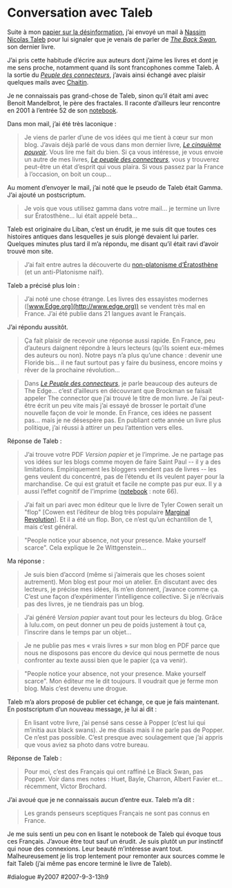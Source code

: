 # Conversation avec Taleb

Suite à mon [papier sur la désinformation](../8/information-egale-desinformation.md), j’ai envoyé un mail à [Nassim Nicolas Taleb](http://www.fooledbyrandomness.com/) pour lui signaler que je venais de parler de [*The Back Swan*](http://www.amazon.fr/Black-Swan-Impact-Highly-Improbable/dp/1400063515/ref=pd_bbs_sr_1), son dernier livre.

J’ai pris cette habitude d’écrire aux auteurs dont j’aime les livres et dont je me sens proche, notamment quand ils sont francophones comme Taleb. À la sortie du *[Peuple des connecteurs](../../page/le-peuple-des-connecteurs)*, j’avais ainsi échangé avec plaisir quelques mails avec [Chaitin](../../2006/3/jupp-vs-chaitin.md).

Je ne connaissais pas grand-chose de Taleb, sinon qu’il était ami avec Benoit Mandelbrot, le père des fractales. Il raconte d’ailleurs leur rencontre en 2001 à l’entrée 52 de son [notebook](http://www.fooledbyrandomness.com/notebook.htm).

Dans mon mail, j’ai été très laconique :

> Je viens de parler d’une de vos idées qui me tient à cœur sur mon blog. J’avais déjà parlé de vous dans mon dernier livre, *[Le cinquième pouvoir](../../page/le-cinquieme-pouvoir)*. Vous lire me fait du bien. Si ça vous intéresse, je vous envoie un autre de mes livres, *[Le peuple des connecteurs](../../page/le-peuple-des-connecteurs)*, vous y trouverez peut-être un état d’esprit qui vous plaira. Si vous passez par la France à l’occasion, on boit un coup…

Au moment d’envoyer le mail, j’ai noté que le pseudo de Taleb était Gamma. J’ai ajouté un postscriptum.

> Je vois que vous utilisez gamma dans votre mail… je termine un livre sur Ératosthène… lui était appelé beta…

Taleb est originaire du Liban, c’est un érudit, je me suis dit que toutes ces histoires antiques dans lesquelles je suis plongé devaient lui parler. Quelques minutes plus tard il m’a répondu, me disant qu’il était ravi d’avoir trouvé mon site.

> J’ai fait entre autres la découverte du [non-platonisme d’Ératosthène](../8/faire-des-listes.md) (et un anti-Platonisme naïf).

Taleb a précisé plus loin :

> J’ai noté une chose étrange. Les livres des essayistes modernes ([www.Edge.org](http://www.edge.org)) se vendent très mal en France. J’ai été publie dans 21 langues avant le Français.

J’ai répondu aussitôt.

> Ça fait plaisir de recevoir une réponse aussi rapide. En France, peu d’auteurs daignent répondre à leurs lecteurs (qu’ils soient eux-mêmes des auteurs ou non). Notre pays n’a plus qu’une chance : devenir une Floride bis… il ne faut surtout pas y faire du business, encore moins y rêver de la prochaine révolution…

> 

> Dans *[Le Peuple des connecteurs](../../page/le-peuple-des-connecteurs)*, je parle beaucoup des auteurs de The Edge… c’est d’ailleurs en découvrant que Brockman se faisait appeler The connector que j’ai trouvé le titre de mon livre. Je l’ai peut-être écrit un peu vite mais j’ai essayé de brosser le portait d’une nouvelle façon de voir le monde. En France, ces idées ne passent pas… mais je ne désespère pas. En publiant cette année un livre plus politique, j’ai réussi à attirer un peu l’attention vers elles.

Réponse de Taleb :

> J’ai trouve votre PDF *Version papier* et je l’imprime. Je ne partage pas vos idées sur les blogs comme moyen de faire Saint Paul -- il y a des limitations. Empiriquement les bloggers vendent pas de livres -- les gens veulent du concentré, pas de l’étendu et ils veulent payer pour la marchandise. Ce qui est gratuit et facile ne compte pas pur eux. Il y a aussi l’effet cognitif de l’imprime ([notebook](http://www.fooledbyrandomness.com/notebook.htm) : note 66).

> J’ai fait un pari avec mon éditeur que le livre de Tyler Cowen serait un "flop" [Cowen est l’éditeur de blog très populaire [Marginal Revolution](http://www.marginalrevolution.com/)]. Et il a été un flop. Bon, ce n’est qu’un échantillon de 1, mais c’est général.

> "People notice your absence, not your presence. Make yourself scarce". Cela explique le 2e Wittgenstein...

Ma réponse :

> Je suis bien d’accord (même si j’aimerais que les choses soient autrement). Mon blog est pour moi un atelier. En discutant avec des lecteurs, je précise mes idées, ils m’en donnent, j’avance comme ça. C’est une façon d’expérimenter l’intelligence collective. Si je n’écrivais pas des livres, je ne tiendrais pas un blog.

> J’ai généré *Version papier* avant tout pour les lecteurs du blog. Grâce à lulu.com, on peut donner un peu de poids justement à tout ça, l’inscrire dans le temps par un objet…

> Je ne publie pas mes « vrais livres » sur mon blog en PDF parce que nous ne disposons pas encore du device qui nous permette de nous confronter au texte aussi bien que le papier (ça va venir).

> "People notice your absence, not your presence. Make yourself scarce". Mon éditeur me le dit toujours. Il voudrait que je ferme mon blog. Mais c’est devenu une drogue.

Taleb m’a alors proposé de publier cet échange, ce que je fais maintenant. En postscriptum d’un nouveau message, je lui ai dit :

> En lisant votre livre, j’ai pensé sans cesse à Popper (c’est lui qui m’initia aux black swans). Je me disais mais il ne parle pas de Popper. Ce n’est pas possible. C’est presque avec soulagement que j’ai appris que vous aviez sa photo dans votre bureau.

Réponse de Taleb :

> Pour moi, c’est des Français qui ont raffiné Le Black Swan, pas Popper. Voir dans mes notes : Huet, Bayle, Charron, Albert Favier et... récemment, Victor Brochard.

J’ai avoué que je ne connaissais aucun d’entre eux. Taleb m’a dit :

> Les grands penseurs sceptiques Français ne sont pas connus en France.

Je me suis senti un peu con en lisant le notebook de Taleb qui évoque tous ces Français. J’avoue être tout sauf un érudit. Je suis plutôt un pur instinctif qui noue des connexions. Leur beauté m’intéresse avant tout. Malheureusement je lis trop lentement pour remonter aux sources comme le fait Taleb (j’ai même pas encore terminé le livre de Taleb).

#dialogue #y2007 #2007-9-3-13h9
